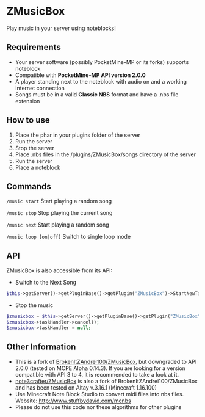 # ZMusicBox
Play music in your server using noteblocks!

## Requirements
 - Your server software (possibly PocketMine-MP or its forks) supports noteblock
 - Compatible with **PocketMine-MP API version 2.0.0**
 - A player standing next to the noteblock with audio on and a working internet connection
 - Songs must be in a valid **Classic NBS** format and have a .nbs file extension

## How to use
1) Place the phar in your plugins folder of the server
2) Run the server
3) Stop the server
4) Place .nbs files in the /plugins/ZMusicBox/songs directory of the server
5) Run the server
6) Place a noteblock

## Commands

`/music start` Start playing a random song

`/music stop` Stop playing the current song

`/music next` Start playing a random song

`/music loop [on|off]` Switch to single loop mode

## API
ZMusicBox is also accessible from its API:
 - Switch to the Next Song
```php
$this->getServer()->getPluginBase()->getPlugin("ZMusicBox")->StartNewTask();
```
 - Stop the music
```php
$zmusicbox = $this->getServer()->getPluginBase()->getPlugin("ZMusicBox");
$zmusicbox->taskHandler->cancel();
$zmusicbox->taskHandler = null;
```

## Other Information
 - This is a fork of [BrokenItZAndrei100/ZMusicBox](https://github.com/BrokenItZAndrei100/ZMusicBox), but downgraded to API 2.0.0 (tested on MCPE Alpha 0.14.3). If you are looking for a version compatible with API 3 to 4, it is recommended to take a look at it.
 - [note3crafter/ZMusicBox](https://github.com/note3crafter/ZMusicBox) is also a fork of BrokenItZAndrei100/ZMusicBox and has been tested on Altay v.3.16.1 (Minecraft 1.16.100)
 - Use Minecraft Note Block Studio to convert midi files into nbs files.
Website: http://www.stuffbydavid.com/mcnbs
 - Please do not use this code nor these algorithms for other plugins
